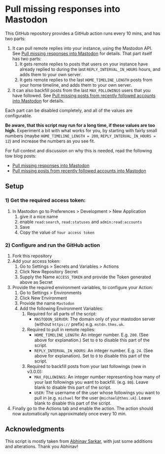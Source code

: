 # Pull missing responses into Mastodon

This GitHub repository provides a GitHub action runs every 10 mins, and has two parts:

1. It can pull remote replies into your instance, using the Mastodon API. See [Pull missing responses into Mastodon](https://blog.thms.uk/2023/03/pull-missing-responses-into-mastodon?utm_source=github) for details. That part itself has two parts:
   1. It gets remote replies to posts that users on your instance have already replied to during the last `REPLY_INTERVAL_IN_HOURS` hours, and adds them to your own server.
   2. It gets remote replies to the last `HOME_TIMELINE_LENGTH` posts from your home timeline, and adds them to your own server.
2. It can also backfill posts from the last `MAX_FOLLOWINGS` users that you have followed. See [Pull missing posts from recently followed accounts into Mastodon](https://blog.thms.uk/2023/03/backfill-recently-followed-accounts?utm_source=github) for details.

Each part can be disabled completely, and all of the values are configurable.

**Be aware, that this script may run for a long time, if these values are too high.** Experiment a bit with what works for you, by starting with fairly small numbers (maybe `HOME_TIMELINE_LENGTH = 200`, `REPLY_INTERVAL_IN_HOURS = 12`) and increase the numbers as you see fit.

For full context and discussion on why this is needed, read the following tow blog posts: 

- [Pull missing responses into Mastodon](https://blog.thms.uk/2023/03/pull-missing-responses-into-mastodon?utm_source=github)
- [Pull missing posts from recently followed accounts into Mastodon](https://blog.thms.uk/2023/03/backfill-recently-followed-accounts?utm_source=github)

## Setup

### 1) Get the required access token:

1. In Mastodon go to Preferences > Development > New Application
   1. give it a nice name
   2. enable `read:search`, `read:statuses` and `admin:read:accounts `
   3. Save
   4. Copy the value of `Your access token`

### 2) Configure and run the GitHub action

1. Fork this repository
2. Add your access token:
   1.  Go to Settings > Secrets and Variables > Actions
   2.  Click New Repository Secret
   3.  Supply the Name `ACCESS_TOKEN` and provide the Token generated above as Secret
3. Provide the required environment variables, to configure your Action:
   1. Go to Settings > Environments
   2. Click New Environment
   3. Provide the name `Mastodon`
   4. Add the following Environment Variables:
      1. Required for all parts of the script:
         - `MASTODON_SERVER`: The domain only of your mastodon server (without `https://` prefix) e.g. `mstdn.thms.uk`. 
      2. Required to pull in remote replies:
         - `HOME_TIMELINE_LENGTH`: An integer number. E.g. `200`. (See above for explanation.) Set to `0` to disable this part of the script.
         - `REPLY_INTERVAL_IN_HOURS`: An integer number. E.g. `24`. (See above for explanation). Set to `0` to disable this part of the script.
      3. Required to backfill posts from your last followings (new in v3.0.0):
         - `MAX_FOLLOWINGS`: An integer number representing how many of your last followings you want to backfill. (e.g. `80`). Leave blank to disable this part of the script.
         - `USER`: The username of the user whose followings you want to pull in (e.g. `michael` for the user `@michael@thms.uk`). Leave blank to disable this part of the script.
4. Finally go to the Actions tab and enable the action. The action should now automatically run approximately once every 10 min. 

## Acknowledgments

This script is mostly taken from [Abhinav Sarkar](https://notes.abhinavsarkar.net/2023/mastodon-context), with just some additions and alterations. Thank you Abhinav!
